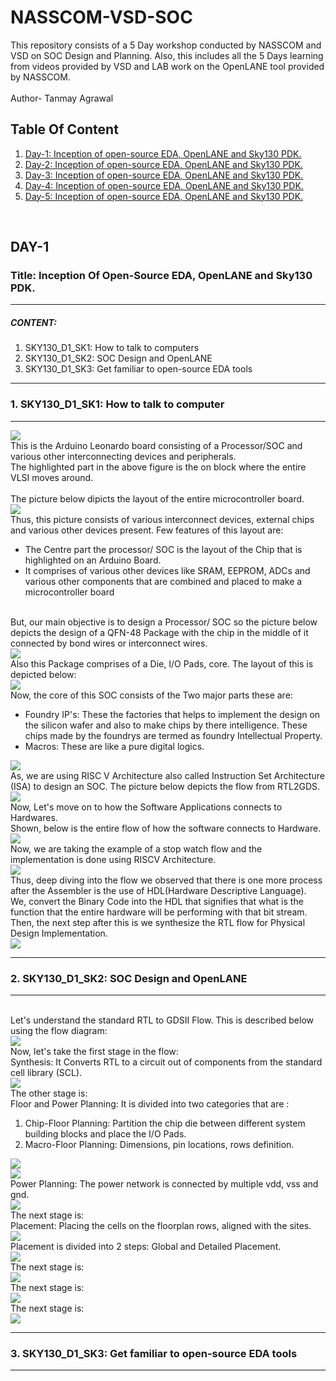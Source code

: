 # NASSCOM-VSD-SOC
This repository consists of a 5 Day workshop conducted by NASSCOM and VSD on SOC Design and Planning. Also, this includes all the 5 Days learning from videos provided by VSD and LAB work on the OpenLANE tool provided by NASSCOM.<br><br>
Author- Tanmay Agrawal
<br>
## Table Of Content
<ol>
  <li>
    <a href= "#day-1">Day-1: Inception of open-source EDA, OpenLANE and Sky130 PDK.</a>
  </li>
  <li><a href="day-2">Day-2: Inception of open-source EDA, OpenLANE and Sky130 PDK.</a></li>
  <li><a href="day-3">Day-3: Inception of open-source EDA, OpenLANE and Sky130 PDK.</a></li>
  <li><a href="day-4">Day-4: Inception of open-source EDA, OpenLANE and Sky130 PDK.</a></li>
  <li><a href="day-5">Day-5: Inception of open-source EDA, OpenLANE and Sky130 PDK.</a></li>
</ol>
<br>

## DAY-1
### Title: Inception Of Open-Source EDA, OpenLANE and Sky130 PDK.
<hr>
<h5>CONTENT:</h5>
<ol>
  <li>SKY130_D1_SK1: How to talk to computers</li>
  <li>SKY130_D1_SK2: SOC Design and OpenLANE</li>
  <li>SKY130_D1_SK3: Get familiar to open-source EDA tools</li>
</ol>
<hr>

### 1. SKY130_D1_SK1: How to talk to computer
<hr>
<img src="./day11.png">
<br>
This is the Arduino Leonardo board consisting of a Processor/SOC and various other interconnecting devices and peripherals.<br>
The highlighted part in the above figure is the on block where the entire VLSI moves around.<br><br>
The picture below dipicts the layout of the entire microcontroller board.<br>
<img src="./day12.png">
<br>
Thus, this picture consists of various interconnect devices, external chips and various other devices present. Few features of this layout are:<br>
<ul>
  <li>The Centre part the processor/ SOC is the layout of the Chip that is highlighted on an Arduino Board.</li>
  <li>It comprises of various other devices like SRAM, EEPROM, ADCs and various other components that are combined and placed to make a microcontroller board </li>
</ul>
<br>
But, our main objective is to design a Processor/ SOC so the picture below depicts the design of a QFN-48 Package with the chip in the middle of it connected by bond wires or interconnect wires.
<br>
<img src="day13.png">
<br>
Also this Package comprises of a Die, I/O Pads, core. The layout of this is depicted below:<br>
<img src="day14.png">
<br>
Now, the core of this SOC consists of the Two major parts these are:<br>
<ul>
  <li>Foundry IP's: These the factories that helps to implement the design on the silicon wafer and also to make chips by there intelligence. These chips made by the foundrys are termed as foundry Intellectual Property.</li>
  <li>Macros: These are like a pure digital logics.</li>
</ul>
<img src="day15.png">
<br>
As, we are using RISC V Architecture also called Instruction Set Architecture (ISA) to design an SOC. The picture below depicts the flow from RTL2GDS.
<img src="day16.png">
<br>
Now, Let's move on to how the Software Applications connects to Hardwares.<br>
Shown, below is the entire flow of how the software connects to Hardware.
<br>
<img src="day17.png">
<br>
Now, we are taking the example of a stop watch flow and the implementation is done using RISCV Architecture.<br>
<img src="day18.png">
<br>
Thus, deep diving into the flow we observed that there is one more process after the Assembler is the use of HDL(Hardware Descriptive Language).<br>
We, convert the Binary Code into the HDL that signifies that what is the function that the entire hardware will be performing with that bit stream.<br>
Then, the next step after this is we synthesize the RTL flow for Physical Design Implementation.<br>
<img src="day19.png">
<br>
<hr>

### 2. SKY130_D1_SK2: SOC Design and OpenLANE

<hr>
<br>
 Let's understand the standard RTL to GDSII Flow. This is described below using the flow diagram:
 <br>
 <img src="day20.png">
 <br>
 Now, let's take the first stage in the flow:<br>
 Synthesis: It Converts RTL to a circuit out of components from the standard cell library (SCL).<br>
 <img src="day21.png">
 <br>
 The other stage is:<br>
 Floor and Power Planning: It is divided into two categories that are :<br>
 <ol>
   <li>Chip-Floor Planning: Partition the chip die between different system building blocks and place the I/O Pads.</li>
   <li>Macro-Floor Planning: Dimensions, pin locations, rows definition.</li>
 </ol>
 <img src="day22.png"><br><img src="day23.png"><br>
 Power Planning: The power network is connected by multiple vdd, vss and gnd.
 <br>
 <img src="day24.png">
 <br>
 The next stage is:<br>
 Placement: Placing the cells on the floorplan rows, aligned with the sites.<br>
 <img src="day25.png">
 <br>
 Placement is divided into 2 steps: Global and Detailed Placement.<br>
 <img src="day26.png">
 <br>
 The next stage is:<br>
 <img src="day27.png">
 <br>
The next stage is:<br>
 <img src="day28.png">
 <br>
 The next stage is:<br>
 <img src="day29.png">
 <br>
 <hr>

### 3. SKY130_D1_SK3: Get familiar to open-source EDA tools
 
 <hr>
 
 
 
 
 
 
 
